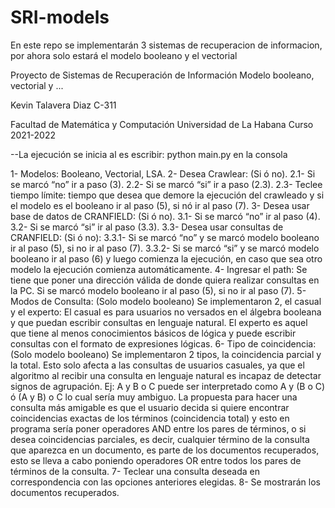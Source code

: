 # SRI-models
En este repo se implementarán 3 sistemas de recuperacion de informacion, por ahora solo estará el modelo booleano y el vectorial

Proyecto de Sistemas de Recuperación de Información
Modelo booleano, vectorial y ...

Kevin Talavera Diaz C-311

Facultad de Matemática y Computación
Universidad de La Habana
Curso 2021-2022

--La ejecución se inicia al es escribir: python main.py en la consola

1-	Modelos: Booleano, Vectorial, LSA.
2-	Desea Crawlear: (Si ó no).
  2.1-	Si se marcó “no” ir a paso (3).
  2.2-	Si se marcó “si” ir a paso (2.3).
  2.3-	Teclee tiempo límite: tiempo que desea que demore la ejecución del crawleado y si el modelo es el booleano ir al paso (5), si nó ir al paso (7).
3-	Desea usar base de datos de CRANFIELD: (Si ó no).
  3.1-    Si se marcó “no” ir al paso (4).
  3.2-    Si se marcó “si” ir al paso (3.3).
  3.3-    Desea usar consultas de CRANFIELD: (Si ó no):
    3.3.1-  Si se marcó “no” y se marcó modelo booleano ir al paso (5),     si no ir al paso (7).
    3.3.2-  Si se marcó “si” y se marcó modelo booleano ir al paso (6) y luego comienza la ejecución, en caso que sea otro modelo la ejecución comienza automáticamente.
4-	Ingresar el path: Se tiene que poner una dirección válida de donde quiera realizar consultas en la PC. Si se marcó modelo booleano ir al paso (5), si no ir al paso (7).
5-	Modos de Consulta: (Solo modelo booleano) Se implementaron 2, el casual y el experto: El casual es para usuarios no versados en el álgebra booleana y que puedan escribir consultas en lenguaje natural.
El experto es aquel que tiene al menos conocimientos básicos de lógica y puede escribir consultas con el formato de expresiones lógicas.
6-	Tipo de coincidencia: (Solo modelo booleano) Se implementaron 2 tipos, la coincidencia parcial y la total.
Esto solo afecta a las consultas de usuarios casuales, ya que el algoritmo al recibir una consulta en lenguaje natural es incapaz de detectar signos de agrupación. Ej:
A y B o C puede ser interpretado como A y (B o C) ó (A y B) o C lo cual sería muy ambiguo.
La propuesta para hacer una consulta más amigable es que el usuario decida si quiere encontrar coincidencias exactas de los términos (coincidencia total) y esto en programa sería poner operadores AND entre los pares de términos, o si desea coincidencias parciales, es decir, cualquier término de la consulta que aparezca en un documento, es parte de los documentos recuperados, esto se lleva a cabo poniendo operadores OR entre todos los pares de términos de la consulta.
7-	Teclear una consulta deseada en correspondencia con las opciones anteriores elegidas.
8-	Se mostrarán los documentos recuperados.

